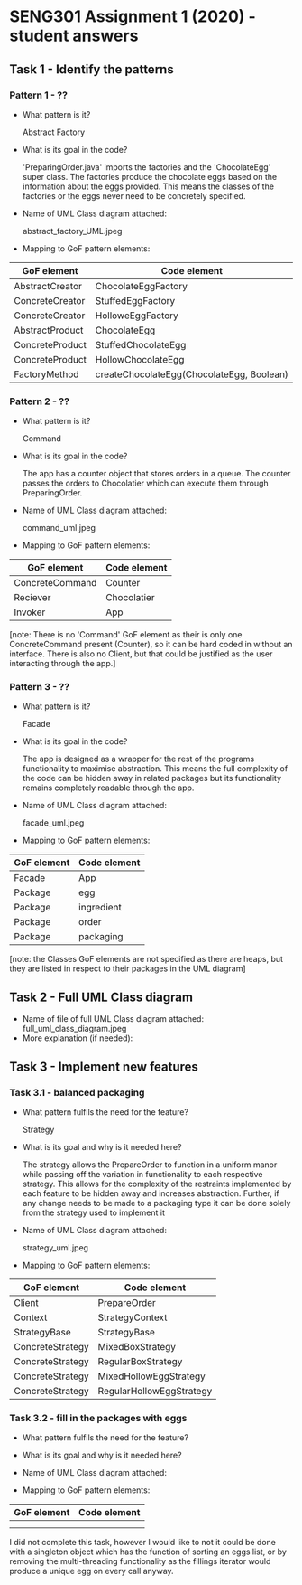 # SENG301 Assignment 1 (2020) - student answers


## Task 1 - Identify the patterns

### Pattern 1 -  ??

- What pattern is it? 

    Abstract Factory
    
- What is its goal in the code?

    'PreparingOrder.java' imports the factories and the 'ChocolateEgg' super class.
    The factories produce the chocolate eggs based on the information about the eggs provided.
    This means the classes of the factories or the eggs never need to be concretely specified.
     
- Name of UML Class diagram attached:

    abstract_factory_UML.jpeg
- Mapping to GoF pattern elements:

| GoF element           | Code element          |
|-----------------------|-----------------------|
|  AbstractCreator |  ChocolateEggFactory|
|  ConcreteCreator | StuffedEggFactory  |
|  ConcreteCreator | HolloweEggFactory  |
|  AbstractProduct | ChocolateEgg |
| ConcreteProduct  | StuffedChocolateEgg |
| ConcreteProduct  | HollowChocolateEgg |
|FactoryMethod |  createChocolateEgg(ChocolateEgg, Boolean) |    
### Pattern 2 -  ??

- What pattern is it? 
    
    Command
- What is its goal in the code?
    
    The app has a counter object that stores orders in a queue.
    The counter passes the orders to Chocolatier which can execute them
    through PreparingOrder.
- Name of UML Class diagram attached:

    command_uml.jpeg
- Mapping to GoF pattern elements:

| GoF element           | Code element          |
|-----------------------|-----------------------|
| ConcreteCommand | Counter |
| Reciever |  Chocolatier |
| Invoker  | App  |

[note: There is no 'Command' GoF element as their is only one ConcreteCommand
present (Counter), so it can be hard coded in without an interface. There is also no Client, but that could be justified 
as the user interacting through the app.]

### Pattern 3 - ??

- What pattern is it? 

    Facade
- What is its goal in the code?

    The app is designed as a wrapper for the rest of the programs
    functionality to maximise abstraction. This means the full complexity
    of the code can be hidden away in related packages
    but its functionality remains completely readable through the app.
    
- Name of UML Class diagram attached:

    facade_uml.jpeg
- Mapping to GoF pattern elements:

| GoF element           | Code element          |
|-----------------------|-----------------------|
| Facade  |  App    |
| Package |  egg|
| Package  |  ingredient|
| Package   | order  |
| Package   | packaging |

[note: the Classes GoF elements are not specified as there are heaps,
but they are listed in respect to their packages in the UML diagram]

## Task 2 - Full UML Class diagram

- Name of file of full UML Class diagram attached:
    full_uml_class_diagram.jpeg
- More explanation (if needed):
    
## Task 3 - Implement new features

### Task 3.1 - balanced packaging 

- What pattern fulfils the need for the feature?

    Strategy
- What is its goal and why is it needed here?

    The strategy allows the PrepareOrder to function in a uniform manor
    while passing off the variation in functionality to each respective strategy.
    This allows for the complexity of the restraints implemented by each feature
    to be hidden away and increases abstraction.
    Further, if any change needs to be made to a packaging type it can be done 
    solely from the strategy used to implement it
- Name of UML Class diagram attached: 

    strategy_uml.jpeg
- Mapping to GoF pattern elements:

| GoF element           | Code element          |
|-----------------------|-----------------------|
| Client   |  PrepareOrder |
| Context |  StrategyContext |
| StrategyBase |  StrategyBase| 
| ConcreteStrategy| MixedBoxStrategy |
| ConcreteStrategy| RegularBoxStrategy|
| ConcreteStrategy| MixedHollowEggStrategy |
| ConcreteStrategy| RegularHollowEggStrategy |

### Task 3.2 - fill in the packages with eggs

- What pattern fulfils the need for the feature?

- What is its goal and why is it needed here?
- Name of UML Class diagram attached: 
- Mapping to GoF pattern elements:

| GoF element           | Code element          |
|-----------------------|-----------------------|
|                       |                       |
|                       |                       |

I did not complete this task, however I would like to not it could be 
done with a singleton object which has the function of sorting an eggs list,
or by removing the multi-threading functionality as the fillings iterator would
produce a unique egg on every call anyway. 
